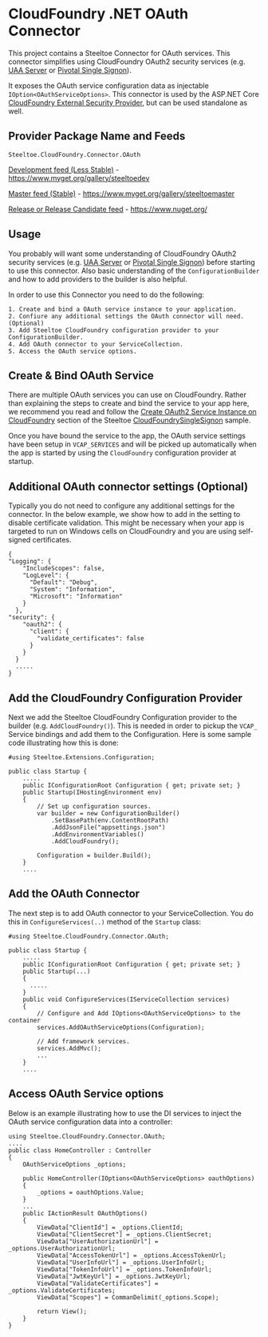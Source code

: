 ﻿# CloudFoundry .NET OAuth Connector

This project contains a Steeltoe Connector for OAuth services.  This connector simplifies using CloudFoundry OAuth2 security services (e.g. [UAA Server](https://github.com/cloudfoundry/uaa) or [Pivotal Single Signon](https://docs.pivotal.io/p-identity/)).

It exposes the OAuth service configuration data as injectable `IOption<OAuthServiceOptions>`. This connector is used by the ASP.NET Core [CloudFoundry External Security Provider](https://github.com/SteeltoeOSS/Security), but can be used standalone as well.
## Provider Package Name and Feeds

`Steeltoe.CloudFoundry.Connector.OAuth`

[Development feed (Less Stable)](https://www.myget.org/gallery/steeltoedev) - https://www.myget.org/gallery/steeltoedev

[Master feed (Stable)](https://www.myget.org/gallery/steeltoemaster) - https://www.myget.org/gallery/steeltoemaster

[Release or Release Candidate feed](https://www.nuget.org/) - https://www.nuget.org/

## Usage
You probably will want some understanding of CloudFoundry OAuth2 security services (e.g. [UAA Server](https://github.com/cloudfoundry/uaa) or [Pivotal Single Signon](https://docs.pivotal.io/p-identity/)) before starting to use this connector. Also basic understanding of the `ConfigurationBuilder` and how to add providers to the builder is also helpful.

In order to use this Connector you need to do the following:
```
1. Create and bind a OAuth service instance to your application.
2. Confiure any additional settings the OAuth connector will need. (Optional)
3. Add Steeltoe CloudFoundry configuration provider to your ConfigurationBuilder.
4. Add OAuth connector to your ServiceCollection.
5. Access the OAuth service options.
```
## Create & Bind OAuth Service

There are multiple OAuth services you can use on CloudFoundry. Rather than explaining the steps to create and bind the service to your app here, we recommend you read and follow the [Create OAuth2 Service Instance on CloudFoundry](https://github.com/SteeltoeOSS/Samples/tree/dev/Security/src/CloudFoundrySingleSignon) section of the Steeltoe [CloudFoundrySingleSignon](https://github.com/SteeltoeOSS/Samples/tree/dev/Security/src/CloudFoundrySingleSignon) sample.

Once you have bound the service to the app, the OAuth service settings have been setup in `VCAP_SERVICES` and will be picked up automatically when the app is started by using the `CloudFoundry` configuration provider at startup.

## Additional OAuth connector settings (Optional)
Typically you do not need to configure any additional settings for the connector.  In the below example, we show how to add in the setting to disable certificate validation.  This might be necessary when your app is targeted to run on Windows cells on CloudFoundry and you are using self-signed certificates.
```
{
"Logging": {
    "IncludeScopes": false,
    "LogLevel": {
      "Default": "Debug",
      "System": "Information",
      "Microsoft": "Information"
    }
  },
"security": {
    "oauth2": {
      "client": {
        "validate_certificates": false
      }
    }
  }
  .....
}
```

## Add the CloudFoundry Configuration Provider
Next we add the Steeltoe CloudFoundry Configuration provider to the builder (e.g. `AddCloudFoundry()`). This is needed in order to pickup the `VCAP_` Service bindings and add them to the Configuration. Here is some sample code illustrating how this is done:

```
#using Steeltoe.Extensions.Configuration;

public class Startup {
    .....
    public IConfigurationRoot Configuration { get; private set; }
    public Startup(IHostingEnvironment env)
    {
        // Set up configuration sources.
        var builder = new ConfigurationBuilder()
            .SetBasePath(env.ContentRootPath)
            .AddJsonFile("appsettings.json")
            .AddEnvironmentVariables()
            .AddCloudFoundry();

        Configuration = builder.Build();
    }
    ....
```

## Add the OAuth Connector
The next step is to add OAuth connector to your ServiceCollection.  You do this in `ConfigureServices(..)` method of the `Startup` class:
```
#using Steeltoe.CloudFoundry.Connector.OAuth;

public class Startup {
    .....
    public IConfigurationRoot Configuration { get; private set; }
    public Startup(...)
    {
      .....
    }
    public void ConfigureServices(IServiceCollection services)
    {
        // Configure and Add IOptions<OAuthServiceOptions> to the container
        services.AddOAuthServiceOptions(Configuration);

        // Add framework services.
        services.AddMvc();
        ...
    }
    ....
```
## Access OAuth Service options
Below is an example illustrating how to use the DI services to inject the OAuth service configuration data into a controller:


```
using Steeltoe.CloudFoundry.Connector.OAuth;
....
public class HomeController : Controller
{
    OAuthServiceOptions _options;

    public HomeController(IOptions<OAuthServiceOptions> oauthOptions)
    {
        _options = oauthOptions.Value;
    }
    ...
    public IActionResult OAuthOptions()
    {
        ViewData["ClientId"] = _options.ClientId;
        ViewData["ClientSecret"] = _options.ClientSecret;
        ViewData["UserAuthorizationUrl"] = _options.UserAuthorizationUrl;
        ViewData["AccessTokenUrl"] = _options.AccessTokenUrl;
        ViewData["UserInfoUrl"] = _options.UserInfoUrl;
        ViewData["TokenInfoUrl"] = _options.TokenInfoUrl;
        ViewData["JwtKeyUrl"] = _options.JwtKeyUrl;
        ViewData["ValidateCertificates"] = _options.ValidateCertificates;
        ViewData["Scopes"] = CommanDelimit(_options.Scope);

        return View();
    }
}
``` 
